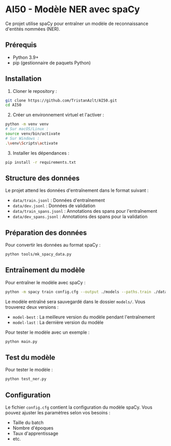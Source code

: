 # AI50 - Modèle NER avec spaCy

Ce projet utilise spaCy pour entraîner un modèle de reconnaissance d'entités nommées (NER).

## Prérequis

- Python 3.9+
- pip (gestionnaire de paquets Python)

## Installation

1. Cloner le repository :

```bash
git clone https://github.com/TristanAzlt/AI50.git
cd AI50
```

2. Créer un environnement virtuel et l'activer :

```bash
python -m venv venv
# Sur macOS/Linux :
source venv/bin/activate
# Sur Windows :
.\venv\Scripts\activate
```

3. Installer les dépendances :

```bash
pip install -r requirements.txt
```

## Structure des données

Le projet attend les données d'entraînement dans le format suivant :

- `data/train.jsonl` : Données d'entraînement
- `data/dev.jsonl` : Données de validation
- `data/train_spans.jsonl` : Annotations des spans pour l'entraînement
- `data/dev_spans.jsonl` : Annotations des spans pour la validation

## Préparation des données

Pour convertir les données au format spaCy :

```bash
python tools/mk_spacy_data.py
```

## Entraînement du modèle

Pour entraîner le modèle avec spaCy :

```bash
python -m spacy train config.cfg --output ./models --paths.train ./data/train.spacy --paths.dev ./data/dev.spacy
```

Le modèle entraîné sera sauvegardé dans le dossier `models/`. Vous trouverez deux versions :

- `model-best` : La meilleure version du modèle pendant l'entraînement
- `model-last` : La dernière version du modèle

Pour tester le modèle avec un exemple :

```bash
python main.py
```

## Test du modèle

Pour tester le modèle :

```bash
python test_ner.py
```

## Configuration

Le fichier `config.cfg` contient la configuration du modèle spaCy. Vous pouvez ajuster les paramètres selon vos besoins :

- Taille du batch
- Nombre d'époques
- Taux d'apprentissage
- etc.
